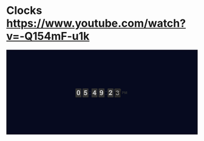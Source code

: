 # Clocks https://www.youtube.com/watch?v=-Q154mF-u1k 
<p align="center">
  <img src="preview.png" alt="preview del proyecto" width="600">
</p>